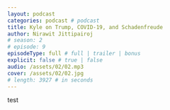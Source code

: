 ```yaml
---
layout: podcast
categories: podcast # podcast
title: Kyle on Trump, COVID-19, and Schadenfreude
author: Nirawit Jittipairoj
# season: 2
# episode: 9
episodeType: full # full | trailer | bonus
explicit: false # true | false
audio: /assets/02/02.mp3
cover: /assets/02/02.jpg
# length: 3927 # in seconds
---
```


test
